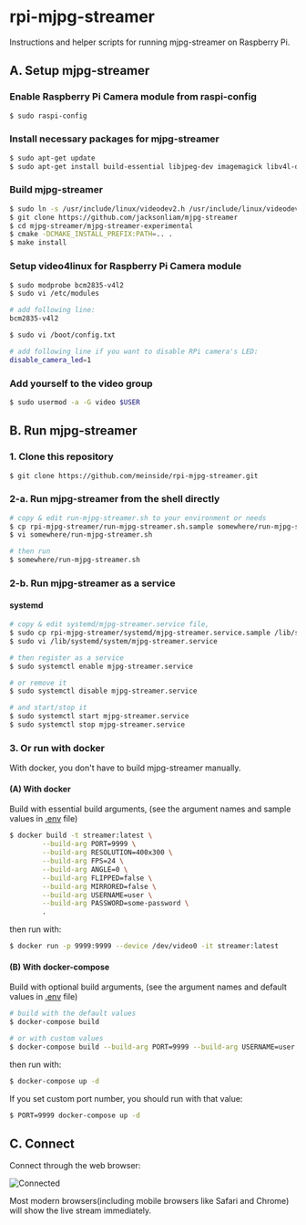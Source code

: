 # rpi-mjpg-streamer

Instructions and helper scripts for running mjpg-streamer on Raspberry Pi.


## A. Setup mjpg-streamer

### Enable Raspberry Pi Camera module from raspi-config

```bash
$ sudo raspi-config
```

### Install necessary packages for mjpg-streamer

```bash
$ sudo apt-get update
$ sudo apt-get install build-essential libjpeg-dev imagemagick libv4l-dev git cmake uvcdynctrl
```

### Build mjpg-streamer

```bash
$ sudo ln -s /usr/include/linux/videodev2.h /usr/include/linux/videodev.h
$ git clone https://github.com/jacksonliam/mjpg-streamer
$ cd mjpg-streamer/mjpg-streamer-experimental
$ cmake -DCMAKE_INSTALL_PREFIX:PATH=.. .
$ make install
```

### Setup video4linux for Raspberry Pi Camera module

```bash
$ sudo modprobe bcm2835-v4l2
$ sudo vi /etc/modules

# add following line:
bcm2835-v4l2

$ sudo vi /boot/config.txt

# add following line if you want to disable RPi camera's LED:
disable_camera_led=1
```

### Add yourself to the video group

```bash
$ sudo usermod -a -G video $USER
```

## B. Run mjpg-streamer

### 1. Clone this repository

```bash
$ git clone https://github.com/meinside/rpi-mjpg-streamer.git
```

### 2-a. Run mjpg-streamer from the shell directly

```bash
# copy & edit run-mjpg-streamer.sh to your environment or needs
$ cp rpi-mjpg-streamer/run-mjpg-streamer.sh.sample somewhere/run-mjpg-streamer.sh
$ vi somewhere/run-mjpg-streamer.sh

# then run
$ somewhere/run-mjpg-streamer.sh
```

### 2-b. Run mjpg-streamer as a service

#### systemd

```bash
# copy & edit systemd/mjpg-streamer.service file,
$ sudo cp rpi-mjpg-streamer/systemd/mjpg-streamer.service.sample /lib/systemd/system/mjpg-streamer.service
$ sudo vi /lib/systemd/system/mjpg-streamer.service

# then register as a service
$ sudo systemctl enable mjpg-streamer.service

# or remove it
$ sudo systemctl disable mjpg-streamer.service

# and start/stop it
$ sudo systemctl start mjpg-streamer.service
$ sudo systemctl stop mjpg-streamer.service
```

### 3. Or run with docker

With docker, you don't have to build mjpg-streamer manually.

#### (A) With docker

Build with essential build arguments, (see the argument names and sample values in [.env](https://github.com/meinside/rpi-mjpg-streamer/blob/master/.env) file)

```bash
$ docker build -t streamer:latest \
		--build-arg PORT=9999 \
		--build-arg RESOLUTION=400x300 \
		--build-arg FPS=24 \
		--build-arg ANGLE=0 \
		--build-arg FLIPPED=false \
		--build-arg MIRRORED=false \
		--build-arg USERNAME=user \
		--build-arg PASSWORD=some-password \
		.
```

then run with:

```bash
$ docker run -p 9999:9999 --device /dev/video0 -it streamer:latest
```

#### (B) With docker-compose

Build with optional build arguments, (see the argument names and default values in [.env](https://github.com/meinside/rpi-mjpg-streamer/blob/master/.env) file)

```bash
# build with the default values
$ docker-compose build

# or with custom values
$ docker-compose build --build-arg PORT=9999 --build-arg USERNAME=user --build-arg PASSWORD=some-password
```

then run with:

```bash
$ docker-compose up -d
```

If you set custom port number, you should run with that value:

```bash
$ PORT=9999 docker-compose up -d
```

## C. Connect

Connect through the web browser:

![Connected](https://cloud.githubusercontent.com/assets/185988/2740477/3501d5b0-c6d3-11e3-85de-de3ceb302325.png)

Most modern browsers(including mobile browsers like Safari and Chrome) will show the live stream immediately.

